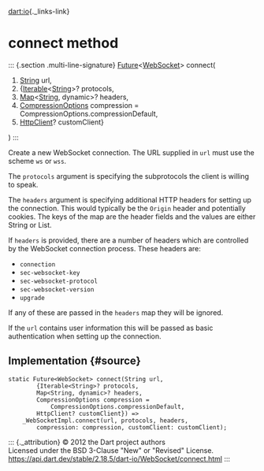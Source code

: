 [dart:io](../../dart-io/dart-io-library){._links-link}

connect method
==============

::: {.section .multi-line-signature}
[Future](../../dart-async/future-class)\<[WebSocket](../websocket-class)\>
connect(

1.  [String](../../dart-core/string-class) url,
2.  {[Iterable](../../dart-core/iterable-class)\<[String](../../dart-core/string-class)\>?
    protocols,
3.  [Map](../../dart-core/map-class)\<[String](../../dart-core/string-class),
    dynamic\>? headers,
4.  [CompressionOptions](../compressionoptions-class) compression =
    CompressionOptions.compressionDefault,
5.  [HttpClient](../httpclient-class)? customClient}

)
:::

Create a new WebSocket connection. The URL supplied in `url` must use
the scheme `ws` or `wss`.

The `protocols` argument is specifying the subprotocols the client is
willing to speak.

The `headers` argument is specifying additional HTTP headers for setting
up the connection. This would typically be the `Origin` header and
potentially cookies. The keys of the map are the header fields and the
values are either String or List.

If `headers` is provided, there are a number of headers which are
controlled by the WebSocket connection process. These headers are:

-   `connection`
-   `sec-websocket-key`
-   `sec-websocket-protocol`
-   `sec-websocket-version`
-   `upgrade`

If any of these are passed in the `headers` map they will be ignored.

If the `url` contains user information this will be passed as basic
authentication when setting up the connection.

Implementation {#source}
--------------

``` {.language-dart data-language="dart"}
static Future<WebSocket> connect(String url,
        {Iterable<String>? protocols,
        Map<String, dynamic>? headers,
        CompressionOptions compression =
            CompressionOptions.compressionDefault,
        HttpClient? customClient}) =>
    _WebSocketImpl.connect(url, protocols, headers,
        compression: compression, customClient: customClient);
```

::: {._attribution}
© 2012 the Dart project authors\
Licensed under the BSD 3-Clause \"New\" or \"Revised\" License.\
<https://api.dart.dev/stable/2.18.5/dart-io/WebSocket/connect.html>
:::
